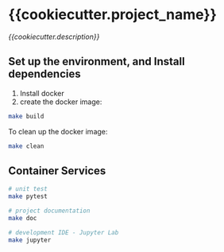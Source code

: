 # {{cookiecutter.project_name}}
*{{cookiecutter.description}}*


## Set up the environment, and Install dependencies
1. Install docker
2. create the docker image:
```bash
make build
```
To clean up the docker image:
```sh
make clean
```


## Container Services
```sh
# unit test
make pytest

# project documentation
make doc

# development IDE - Jupyter Lab
make jupyter
```
